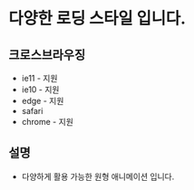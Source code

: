 # 다양한 로딩 스타일 입니다.

## 크로스브라우징
- ie11  - 지원
- ie10 - 지원
- edge - 지원
- safari
- chrome - 지원


## 설명
- 다양하게 활용 가능한 원형 애니메이션 입니다.

